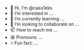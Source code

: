 - 👋 Hi, I’m @cass1eks
- 👀 I’m interested in ...
- 🌱 I’m currently learning ...
- 💞️ I’m looking to collaborate on ...
- 📫 How to reach me ...
- 😄 Pronouns: ...
- ⚡ Fun fact: ...

<!---
cass1eks/cass1eks is a ✨ special ✨ repository because its `README.md` (this file) appears on your GitHub profile.
You can click the Preview link to take a look at your changes.
--->
